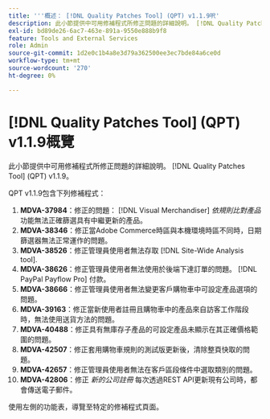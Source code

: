 ```yaml
---
title: '''概述： [!DNL Quality Patches Tool] (QPT) v1.1.9呎'
description: 此小節提供中可用修補程式所修正問題的詳細說明。 [!DNL Quality Patches Tool] (QPT) v1.1.9。
exl-id: bd89de26-6ac7-463e-891a-9550e888b9f8
feature: Tools and External Services
role: Admin
source-git-commit: 1d2e0c1b4a8e3d79a362500ee3ec7bde84a6ce0d
workflow-type: tm+mt
source-wordcount: '270'
ht-degree: 0%

---
```


# [!DNL Quality Patches Tool] (QPT) v1.1.9概覽

此小節提供中可用修補程式所修正問題的詳細說明。 [!DNL Quality Patches Tool] (QPT) v1.1.9。

QPT v1.1.9包含下列修補程式：

1. **MDVA-37984**：修正的問題： [!DNL Visual Merchandiser] *依規則比對產品* 功能無法正確篩選具有中繼更新的產品。
1. **MDVA-38346**：修正當Adobe Commerce時區與本機環境時區不同時，日期篩選器無法正常運作的問題。
1. **MDVA-38526**：修正管理員使用者無法存取 [!DNL Site-Wide Analysis tool].
1. **MDVA-38626**：修正管理員使用者無法使用於後端下達訂單的問題。 [!DNL PayPal Payflow Pro] 付款。
1. **MDVA-38666**：修正管理員使用者無法變更客戶購物車中可設定產品選項的問題。
1. **MDVA-39163**：修正當新使用者註冊且購物車中的產品來自訪客工作階段時，無法使用送貨方法的問題。
1. **MDVA-40488**：修正具有無庫存子產品的可設定產品未顯示在其正確價格範圍的問題。
1. **MDVA-42507**：修正套用購物車規則的測試版更新後，清除整頁快取的問題。
1. **MDVA-42657**：修正管理員使用者無法在客戶區段條件中選取類別的問題。
1. **MDVA-42806**：修正 *新的公司註冊* 每次透過REST API更新現有公司時，都會傳送電子郵件。

使用左側的功能表，導覽至特定的修補程式頁面。

